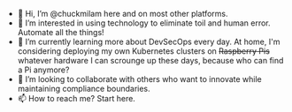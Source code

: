 - 👋 Hi, I’m @chuckmilam here and on most other platforms.
- 👀 I’m interested in using technology to eliminate toil and human error. Automate all the things!
- 🌱 I’m currently learning more about DevSecOps every day. At home, I'm considering deploying my own Kubernetes clusters on ~~Raspberry Pis~~ whatever hardware I can scrounge up these days, because who can find a Pi anymore?
- 💞️ I’m looking to collaborate with others who want to innovate while maintaining compliance boundaries.
- 📫 How to reach me?  Start here.

<!---
chuckmilam/chuckmilam is a ✨ special ✨ repository because its `README.md` (this file) appears on your GitHub profile.
You can click the Preview link to take a look at your changes.
--->

